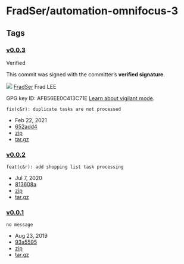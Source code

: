 # FradSer/automation-omnifocus-3

## Tags

###  [v0.0.3](https://github.com/FradSer/automation-omnifocus-3/releases/tag/v0.0.3)

 Verified

 This commit was signed with the committer’s **verified signature**.

 [![](https://avatars.githubusercontent.com/u/1439628?s=64&v=4)](https://github.com/FradSer) [FradSer](https://github.com/FradSer) Frad LEE

GPG key ID: AFB56EE0C413C71E [Learn about vigilant mode](https://docs.github.com/github/authenticating-to-github/displaying-verification-statuses-for-all-of-your-commits).

```text
fix(c&r): duplicate tasks are not processed
```

* Feb 22, 2021
*  [652add4](https://github.com/FradSer/automation-omnifocus-3/commit/652add447ed62a6fed7ecac091cc293ca0d799d4)
*  [zip](https://github.com/FradSer/automation-omnifocus-3/archive/refs/tags/v0.0.3.zip)
*  [tar.gz](https://github.com/FradSer/automation-omnifocus-3/archive/refs/tags/v0.0.3.tar.gz)

###  [v0.0.2](https://github.com/FradSer/automation-omnifocus-3/releases/tag/v0.0.2)

```text
feat(c&r): add shopping list task processing
```

* Jul 7, 2020
*  [813608a](https://github.com/FradSer/automation-omnifocus-3/commit/813608ae1ccc8b1973d5577871f58278f391c903)
*  [zip](https://github.com/FradSer/automation-omnifocus-3/archive/refs/tags/v0.0.2.zip)
*  [tar.gz](https://github.com/FradSer/automation-omnifocus-3/archive/refs/tags/v0.0.2.tar.gz)

###  [v0.0.1](https://github.com/FradSer/automation-omnifocus-3/releases/tag/v0.0.1)

```text
no message
```

* Aug 23, 2019
*  [93a5595](https://github.com/FradSer/automation-omnifocus-3/commit/93a5595f3945157faf6faee3a4a9fd4a97745a44)
*  [zip](https://github.com/FradSer/automation-omnifocus-3/archive/refs/tags/v0.0.1.zip)
*  [tar.gz](https://github.com/FradSer/automation-omnifocus-3/archive/refs/tags/v0.0.1.tar.gz)

